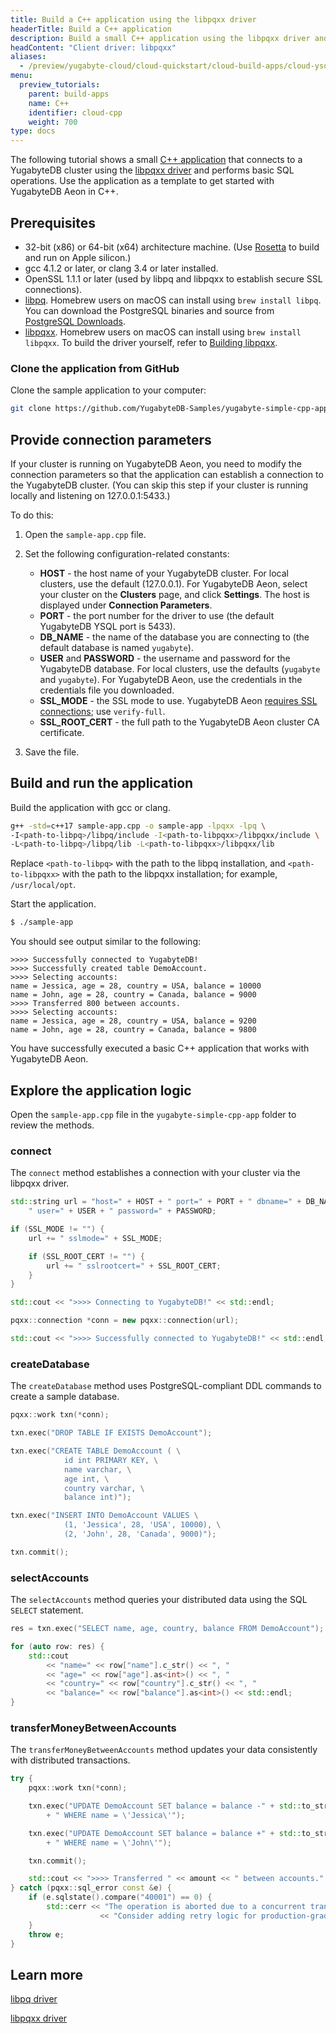 ```yaml
---
title: Build a C++ application using the libpqxx driver
headerTitle: Build a C++ application
description: Build a small C++ application using the libpqxx driver and using the YSQL API to connect to and interact with a YugabyteDB Aeon cluster.
headContent: "Client driver: libpqxx"
aliases:
  - /preview/yugabyte-cloud/cloud-quickstart/cloud-build-apps/cloud-ysql-cpp/
menu:
  preview_tutorials:
    parent: build-apps
    name: C++
    identifier: cloud-cpp
    weight: 700
type: docs
---
```


The following tutorial shows a small [C++ application](https://github.com/yugabyte/yugabyte-simple-cpp-app) that connects to a YugabyteDB cluster using the [libpqxx driver](../../../../reference/drivers/ysql-client-drivers/#libpqxx) and performs basic SQL operations. Use the application as a template to get started with YugabyteDB Aeon in C++.

## Prerequisites

- 32-bit (x86) or 64-bit (x64) architecture machine. (Use [Rosetta](https://support.apple.com/en-us/HT211861) to build and run on Apple silicon.)
- gcc 4.1.2 or later, or clang 3.4 or later installed.
- OpenSSL 1.1.1 or later (used by libpq and libpqxx to establish secure SSL connections).
- [libpq](../../../../reference/drivers/ysql-client-drivers/#libpq). Homebrew users on macOS can install using `brew install libpq`. You can download the PostgreSQL binaries and source from [PostgreSQL Downloads](https://www.postgresql.org/download/).
- [libpqxx](../../../../reference/drivers/ysql-client-drivers/#libpqxx). Homebrew users on macOS can install using `brew install libpqxx`. To build the driver yourself, refer to [Building libpqxx](https://github.com/jtv/libpqxx#building-libpqxx).

### Clone the application from GitHub

Clone the sample application to your computer:

```sh
git clone https://github.com/YugabyteDB-Samples/yugabyte-simple-cpp-app.git && cd yugabyte-simple-cpp-app
```

## Provide connection parameters

If your cluster is running on YugabyteDB Aeon, you need to modify the connection parameters so that the application can establish a connection to the YugabyteDB cluster. (You can skip this step if your cluster is running locally and listening on 127.0.0.1:5433.)

To do this:

1. Open the `sample-app.cpp` file.

2. Set the following configuration-related constants:

    - **HOST** - the host name of your YugabyteDB cluster. For local clusters, use the default (127.0.0.1). For YugabyteDB Aeon, select your cluster on the **Clusters** page, and click **Settings**. The host is displayed under **Connection Parameters**.
    - **PORT** - the port number for the driver to use (the default YugabyteDB YSQL port is 5433).
    - **DB_NAME** - the name of the database you are connecting to (the default database is named `yugabyte`).
    - **USER** and **PASSWORD** - the username and password for the YugabyteDB database. For local clusters, use the defaults (`yugabyte` and `yugabyte`). For YugabyteDB Aeon, use the credentials in the credentials file you downloaded.
    - **SSL_MODE** - the SSL mode to use. YugabyteDB Aeon [requires SSL connections](../../../../yugabyte-cloud/cloud-secure-clusters/cloud-authentication/); use `verify-full`.
    - **SSL_ROOT_CERT** - the full path to the YugabyteDB Aeon cluster CA certificate.

3. Save the file.

## Build and run the application

Build the application with gcc or clang.

```sh
g++ -std=c++17 sample-app.cpp -o sample-app -lpqxx -lpq \
-I<path-to-libpq>/libpq/include -I<path-to-libpqxx>/libpqxx/include \
-L<path-to-libpq>/libpq/lib -L<path-to-libpqxx>/libpqxx/lib
```

Replace `<path-to-libpq>` with the path to the libpq installation, and `<path-to-libpqxx>` with the path to the libpqxx installation; for example, `/usr/local/opt`.

Start the application.

```sh
$ ./sample-app
```

You should see output similar to the following:

```output
>>>> Successfully connected to YugabyteDB!
>>>> Successfully created table DemoAccount.
>>>> Selecting accounts:
name = Jessica, age = 28, country = USA, balance = 10000
name = John, age = 28, country = Canada, balance = 9000
>>>> Transferred 800 between accounts.
>>>> Selecting accounts:
name = Jessica, age = 28, country = USA, balance = 9200
name = John, age = 28, country = Canada, balance = 9800
```

You have successfully executed a basic C++ application that works with YugabyteDB Aeon.

## Explore the application logic

Open the `sample-app.cpp` file in the `yugabyte-simple-cpp-app` folder to review the methods.

### connect

The `connect` method establishes a connection with your cluster via the libpqxx driver.

```cpp
std::string url = "host=" + HOST + " port=" + PORT + " dbname=" + DB_NAME +
    " user=" + USER + " password=" + PASSWORD;

if (SSL_MODE != "") {
    url += " sslmode=" + SSL_MODE;

    if (SSL_ROOT_CERT != "") {
        url += " sslrootcert=" + SSL_ROOT_CERT;
    }
}

std::cout << ">>>> Connecting to YugabyteDB!" << std::endl;

pqxx::connection *conn = new pqxx::connection(url);

std::cout << ">>>> Successfully connected to YugabyteDB!" << std::endl;
```

### createDatabase

The `createDatabase` method uses PostgreSQL-compliant DDL commands to create a sample database.

```cpp
pqxx::work txn(*conn);

txn.exec("DROP TABLE IF EXISTS DemoAccount");

txn.exec("CREATE TABLE DemoAccount ( \
            id int PRIMARY KEY, \
            name varchar, \
            age int, \
            country varchar, \
            balance int)");

txn.exec("INSERT INTO DemoAccount VALUES \
            (1, 'Jessica', 28, 'USA', 10000), \
            (2, 'John', 28, 'Canada', 9000)");

txn.commit();
```

### selectAccounts

The `selectAccounts` method queries your distributed data using the SQL `SELECT` statement.

```cpp
res = txn.exec("SELECT name, age, country, balance FROM DemoAccount");

for (auto row: res) {
    std::cout
        << "name=" << row["name"].c_str() << ", "
        << "age=" << row["age"].as<int>() << ", "
        << "country=" << row["country"].c_str() << ", "
        << "balance=" << row["balance"].as<int>() << std::endl;
}
```

### transferMoneyBetweenAccounts

The `transferMoneyBetweenAccounts` method updates your data consistently with distributed transactions.

```cpp
try {
    pqxx::work txn(*conn);

    txn.exec("UPDATE DemoAccount SET balance = balance -" + std::to_string(amount)
        + " WHERE name = \'Jessica\'");

    txn.exec("UPDATE DemoAccount SET balance = balance +" + std::to_string(amount)
        + " WHERE name = \'John\'");

    txn.commit();

    std::cout << ">>>> Transferred " << amount << " between accounts." << std::endl;
} catch (pqxx::sql_error const &e) {
    if (e.sqlstate().compare("40001") == 0) {
        std::cerr << "The operation is aborted due to a concurrent transaction that is modifying the same set of rows."
                    << "Consider adding retry logic for production-grade applications." << std::endl;
    }
    throw e;
}
```

## Learn more

[libpq driver](../../../../reference/drivers/ysql-client-drivers/#libpq)

[libpqxx driver](../../../../reference/drivers/ysql-client-drivers/#libpqxx)
